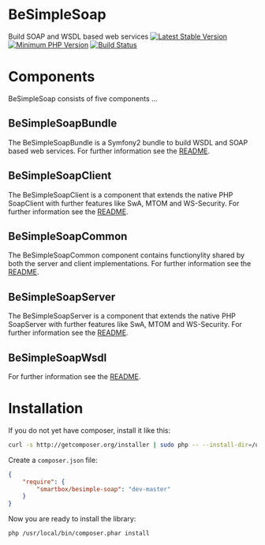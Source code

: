 # BeSimpleSoap

Build SOAP and WSDL based web services
[![Latest Stable Version](https://img.shields.io/packagist/v/smartbox/besimple-soap.svg?style=flat-square)](https://packagist.org/packages/smartbox/besimple-soap)
[![Minimum PHP Version](https://img.shields.io/badge/php-~%207.0-8892BF.svg?style=flat-square)](https://php.net/)
[![Build Status](https://travis-ci.org/smartbox/besimple-soap.svg?branch=master)](https://travis-ci.org/smartbox/besimple-soap)

# Components

BeSimpleSoap consists of five components ...

## BeSimpleSoapBundle

The BeSimpleSoapBundle is a Symfony2 bundle to build WSDL and SOAP based web services.
For further information see the [README](https://github.com/BeSimple/BeSimpleSoap/blob/master/src/BeSimple/SoapBundle/README.md).

## BeSimpleSoapClient

The BeSimpleSoapClient is a component that extends the native PHP SoapClient with further features like SwA, MTOM and WS-Security.
For further information see the [README](https://github.com/BeSimple/BeSimpleSoap/blob/master/src/BeSimple/SoapClient/README.md).

## BeSimpleSoapCommon

The BeSimpleSoapCommon component contains functionylity shared by both the server and client implementations.
For further information see the [README](https://github.com/BeSimple/BeSimpleSoap/blob/master/src/BeSimple/SoapCommon/README.md).


## BeSimpleSoapServer

The BeSimpleSoapServer is a component that extends the native PHP SoapServer with further features like SwA, MTOM and WS-Security.
For further information see the [README](https://github.com/BeSimple/BeSimpleSoap/blob/master/src/BeSimple/SoapServer/README.md).

## BeSimpleSoapWsdl

For further information see the [README](https://github.com/BeSimple/BeSimpleSoap/blob/master/src/BeSimple/SoapWsdl/README.md).

# Installation

If you do not yet have composer, install it like this:

```sh
curl -s http://getcomposer.org/installer | sudo php -- --install-dir=/usr/local/bin
```

Create a `composer.json` file:

```json
{
    "require": {
        "smartbox/besimple-soap": "dev-master"
    }
}
```

Now you are ready to install the library:

```sh
php /usr/local/bin/composer.phar install
```
